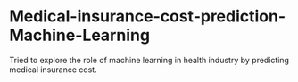 # Medical-insurance-cost-prediction-Machine-Learning
Tried to explore the role of machine learning in health industry by predicting medical insurance cost.

